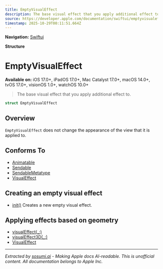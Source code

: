 ```yaml
---
title: EmptyVisualEffect
description: The base visual effect that you apply additional effect to.
source: https://developer.apple.com/documentation/swiftui/emptyvisualeffect
timestamp: 2025-10-29T00:11:51.664Z
---
```


**Navigation:** [Swiftui](/documentation/swiftui)

**Structure**

# EmptyVisualEffect

**Available on:** iOS 17.0+, iPadOS 17.0+, Mac Catalyst 17.0+, macOS 14.0+, tvOS 17.0+, visionOS 1.0+, watchOS 10.0+

> The base visual effect that you apply additional effect to.

```swift
struct EmptyVisualEffect
```

## Overview

`EmptyVisualEffect` does not change the appearance of the view that it is applied to.

## Conforms To

- [Animatable](/documentation/swiftui/animatable)
- [Sendable](/documentation/Swift/Sendable)
- [SendableMetatype](/documentation/Swift/SendableMetatype)
- [VisualEffect](/documentation/swiftui/visualeffect)

## Creating an empty visual effect

- [init()](/documentation/swiftui/emptyvisualeffect/init()) Creates a new empty visual effect.

## Applying effects based on geometry

- [visualEffect(_:)](/documentation/swiftui/view/visualeffect(_:))
- [visualEffect3D(_:)](/documentation/swiftui/view/visualeffect3d(_:))
- [VisualEffect](/documentation/swiftui/visualeffect)

---

*Extracted by [sosumi.ai](https://sosumi.ai) - Making Apple docs AI-readable.*
*This is unofficial content. All documentation belongs to Apple Inc.*
